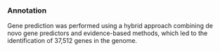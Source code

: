 ### Annotation
Gene prediction was performed using a hybrid approach combining de novo gene predictors and evidence-based methods, which led to the identification of 37,512 genes in the genome.
